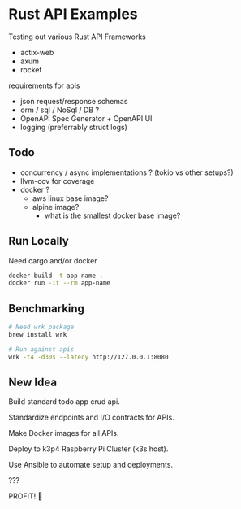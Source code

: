 # Rust API Examples

Testing out various Rust API Frameworks

- actix-web
- axum
- rocket

requirements for apis

- json request/response schemas
- orm / sql / NoSql / DB ?
- OpenAPI Spec Generator + OpenAPI UI
- logging (preferrably struct logs)

## Todo

- concurrency / async implementations ? (tokio vs other setups?)
- llvm-cov for coverage
- docker ?
  - aws linux base image?
  - alpine image?
    - what is the smallest docker base image?

## Run Locally

Need cargo and/or docker

```sh
docker build -t app-name .
docker run -it --rm app-name
```

## Benchmarking

```sh
# Need wrk package
brew install wrk

# Run against apis
wrk -t4 -d30s --latecy http://127.0.0.1:8080
```

## New Idea

Build standard todo app crud api.

Standardize endpoints and I/O contracts for APIs.

Make Docker images for all APIs.

Deploy to k3p4 Raspberry Pi Cluster (k3s host).

Use Ansible to automate setup and deployments.

???

PROFIT! 🤣
